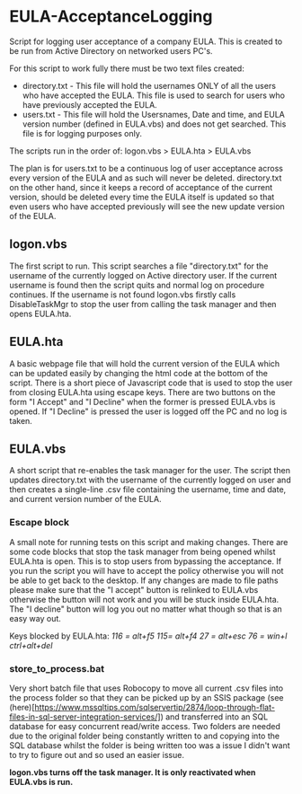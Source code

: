 # EULA-AcceptanceLogging
Script for logging user acceptance of a company EULA.
This is created to be run from Active Directory on networked users PC's.

For this script to work fully there must be two text files created:
  + directory.txt - This file will hold the usernames ONLY of all the users who have accepted the EULA. This file is used to        search for users who have previously accepted the EULA.
  + users.txt - This file will hold the Usersnames, Date and time, and EULA version number (defined in EULA.vbs) and does not get   searched. This file is for logging purposes only.

The scripts run in the order of: logon.vbs > EULA.hta > EULA.vbs

The plan is for users.txt to be a continuous log of user acceptance across every version of the EULA and as such will never be deleted. directory.txt on the other hand, since it keeps a record of acceptance of the current version, should be deleted every time the EULA itself is updated so that even users who have accepted previously will see the new update version of the EULA.

## logon.vbs
The first script to run. This script searches a file "directory.txt" for the username of the currently logged on Active directory user. If the current username is found then the script quits and normal log on procedure continues.
If the username is not found logon.vbs firstly calls DisableTaskMgr to stop the user from calling the task manager and then opens EULA.hta.

## EULA.hta
A basic webpage file that will hold the current version of the EULA which can be updated easily by changing the html code at the bottom of the script.
There is a short piece of Javascript code that is used to stop the user from closing EULA.hta using escape keys. 
There are two buttons on the form "I Accept" and "I Decline" when the former is pressed EULA.vbs is opened. If "I Decline" is pressed the user is logged off the PC and no log is taken.

## EULA.vbs
A short script that re-enables the task manager for the user. The script then updates directory.txt with the username of the currently logged on user and then creates a single-line .csv file containing the username, time and date, and current version number of the EULA.

### Escape block
A small note for running tests on this script and making changes. There are some code blocks that stop the task manager from being opened whilst EULA.hta is open. This is to stop users from bypassing the acceptance. If you run the script you will have to accept the policy otherwise you will not be able to get back to the desktop. If any changes are made to file paths please make sure that the "I accept" button is relinked to EULA.vbs otherwise the button will not work and you will be stuck inside EULA.hta. The "I decline" button will log you out no matter what though so that is an easy way out.

Keys blocked by EULA.hta:
_116 = alt+f5_
_115= alt+f4_
_27 = alt+esc_
_76 = win+l_
_ctrl+alt+del_

### store_to_process.bat
Very short batch file that uses Robocopy to move all current .csv files into the process folder so that they can be picked up by an SSIS package (see (here)[https://www.mssqltips.com/sqlservertip/2874/loop-through-flat-files-in-sql-server-integration-services/]) and transferred into an SQL database for easy concurrent read/write access.
Two folders are needed due to the original folder being constantly written to and copying into the SQL database whilst the folder is being written too was a issue I didn't want to try to figure out and so used an easier issue.



**logon.vbs turns off the task manager. It is only reactivated when EULA.vbs is run.**
